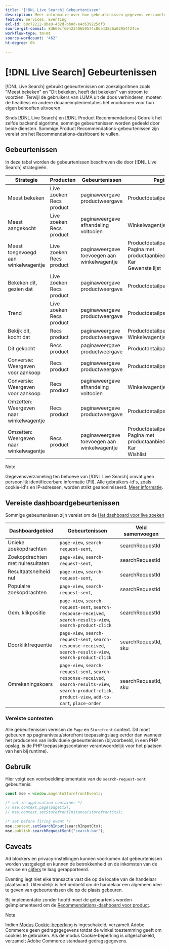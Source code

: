 ```yaml
---
title: '[!DNL Live Search] Gebeurtenissen'
description: Meer informatie over hoe gebeurtenissen gegevens verzamelen voor [!DNL Live Search].
feature: Services, Eventing
exl-id: b0c72212-9be0-432d-bb8d-e4c639225df3
source-git-commit: 8d669cf6042340659574c86a43836a02954f24ce
workflow-type: tm+mt
source-wordcount: '462'
ht-degree: 0%

---
```


# [!DNL Live Search] Gebeurtenissen

[!DNL Live Search] gebruikt gebeurtenissen om zoekalgoritmen zoals &quot;Meest bekeken&quot; en &quot;Dit bekeken, heeft dat bekeken&quot; van stroom te voorzien. Terwijl de gebruikers van LUMA uit de doos verhinderen, moeten de headless en andere douaneimplementaties het voorkomen voor hun eigen behoeften uitvoeren.

Sinds [!DNL Live Search] en [!DNL Product Recommendations] Gebruik het zelfde backend algoritme, sommige gebeurtenissen worden gedeeld door beide diensten. Sommige Product Recommendations-gebeurtenissen zijn vereist om het Recommendations-dashboard te vullen.

## Gebeurtenissen

In deze tabel worden de gebeurtenissen beschreven die door [!DNL Live Search] strategieën.

| Strategie | Producten | Gebeurtenissen | Pagina |
| --- | --- | --- | ---|
| Meest bekeken | Live zoeken<br>Recs product | paginaweergave<br>productweergave | Productdetailpagina |
| Meest aangekocht | Live zoeken<br>Recs product | paginaweergave<br>afhandeling voltooien | Winkelwagentje/Afhandeling |
| Meest toegevoegd aan winkelwagentje | Live zoeken<br>Recs product | paginaweergave<br>toevoegen aan winkelwagentje | Productdetailpagina<br>Pagina met productaanbiedingen<br>Kar<br>Gewenste lijst |
| Bekeken dit, gezien dat | Live zoeken<br>Recs product | paginaweergave<br>productweergave | Productdetailpagina |
| Trend | Live zoeken<br>Recs product | paginaweergave<br>productweergave | Productdetailpagina |
| Bekijk dit, kocht dat | Recs product | paginaweergave<br>productweergave | Productdetailpagina<br>Winkelwagentje/Afhandeling |
| Dit gekocht | Recs product | paginaweergave<br>productweergave | Productdetailpagina |
| Conversie: Weergeven voor aankoop | Recs product | paginaweergave<br>productweergave | Productdetailpagina |
| Conversie: Weergeven voor aankoop | Recs product | paginaweergave<br>afhandeling voltooien | Winkelwagentje/Afhandeling |
| Omzetten: Weergeven naar winkelwagentje | Recs product | paginaweergave<br>productweergave | Productdetailpagina |
| Omzetten: Weergeven naar winkelwagentje | Recs product | paginaweergave<br>toevoegen aan winkelwagentje | Productdetailpagina<br>Pagina met productaanbiedingen<br>Kar<br>Wishlist |

>[!NOTE]
>
>Gegevensverzameling ten behoeve van [!DNL Live Search] omvat geen persoonlijk identificeerbare informatie (PII). Alle gebruikers-id&#39;s, zoals cookie-id&#39;s en IP-adressen, worden strikt geanonimiseerd. [Meer informatie](https://www.adobe.com/privacy/experience-cloud.html).

## Vereiste dashboardgebeurtenissen

Sommige gebeurtenissen zijn vereist om de [Het dashboard voor live zoeken](performance.md)

| Dashboardgebied | Gebeurtenissen | Veld samenvoegen |
| ------------------- | ------------- | ---------- |
| Unieke zoekopdrachten | `page-view`, `search-request-sent`, | searchRequestId |
| Zoekopdrachten met nulresultaten | `page-view`, `search-request-sent`, | searchRequestId |
| Resultaatsnelheid nul | `page-view`, `search-request-sent`, | searchRequestId |
| Populaire zoekopdrachten | `page-view`, `search-request-sent`, | searchRequestId |
| Gem. klikpositie | `page-view`, `search-request-sent`, `search-response-received`, `search-results-view`, `search-product-click` | searchRequestId |
| Doorklikfrequentie | `page-view`, `search-request-sent`, `search-response-received`, `search-results-view`, `search-product-click` | searchRequestId, sku |
| Omrekeningskoers | `page-view`, `search-request-sent`, `search-response-received`, `search-results-view`, `search-product-click`, `product-view`, `add-to-cart`, `place-order` | searchRequestId, sku |

### Vereiste contexten

Alle gebeurtenissen vereisen de `Page` en `Storefront` context. Dit moet gebeuren op paginaniveau/storefront toepassingslaag eerder dan wanneer het produceren van individuele gebeurtenissen (bijvoorbeeld, in een PHP opslag, is de PHP toepassingscontainer verantwoordelijk voor het plaatsen van hen bij runtime).

## Gebruik

Hier volgt een voorbeeldimplementatie van de `search-request-sent` gebeurtenis:

```javascript
const mse = window.magentoStorefrontEvents;

/* set in application container */
// mse.context.page(pageCtx);
// mse.context.setStorefrontInstance(storefrontCtx);

/* set before firing event */
mse.context.setSearchInput(searchInputCtx);
mse.publish.searchRequestSent("search-bar");
```

## Caveats

Ad blockers en privacy-instellingen kunnen voorkomen dat gebeurtenissen worden vastgelegd en kunnen de betrokkenheid en de inkomsten van de service en [cijfers](workspace.md) te laag gerapporteerd.

Eventing legt niet elke transactie vast die op de locatie van de handelaar plaatsvindt. Uiteindelijk is het bedoeld om de handelaar een algemeen idee te geven van gebeurtenissen die op de plaats gebeuren.

Bij implementatie zonder hoofd moet de gebeurtenis worden geïmplementeerd om de [Recommendations-dashboard voor product](../product-recommendations/events.md).

>[!NOTE]
>
>Indien [Modus Cookie-beperking](https://experienceleague.adobe.com/docs/commerce-admin/start/compliance/privacy/compliance-cookie-law.html) is ingeschakeld, verzamelt Adobe Commerce geen gedragsgegevens totdat de winkel toestemming geeft om cookies te gebruiken. Als de modus Cookie-beperking is uitgeschakeld, verzamelt Adobe Commerce standaard gedragsgegevens.
